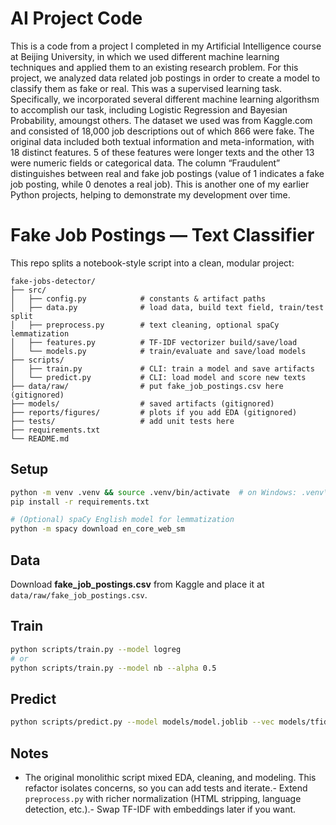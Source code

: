 # AI Project Code
This is a code from a project I completed in my Artificial Intelligence course at Beijing University, in which we used different machine learning techniques and applied them to an existing research problem. For this project, we analyzed data related job postings in order to create a model to classify them as fake or real. This was a supervised learning task. Specifically, we incorporated several different machine learning algorithsm to accomplish our task, including Logistic Regression and Bayesian Probability, amoungst others. The dataset we used was from Kaggle.com and consisted of 18,000 job descriptions out of which 866 were fake. The original data included both textual information and meta-information, with 18 distinct features. 5 of these features were longer texts and the other 13 were numeric fields or categorical data. The column “Fraudulent” distinguishes between real and fake job postings (value of 1 indicates a fake job posting, while 0 denotes a real job). This is another one of my earlier Python projects, helping to demonstrate my development over time.

# Fake Job Postings — Text Classifier

This repo splits a notebook-style script into a clean, modular project:

```
fake-jobs-detector/
├── src/
│   ├── config.py            # constants & artifact paths
│   ├── data.py              # load data, build text field, train/test split
│   ├── preprocess.py        # text cleaning, optional spaCy lemmatization
│   ├── features.py          # TF-IDF vectorizer build/save/load
│   └── models.py            # train/evaluate and save/load models
├── scripts/
│   ├── train.py             # CLI: train a model and save artifacts
│   └── predict.py           # CLI: load model and score new texts
├── data/raw/                # put fake_job_postings.csv here (gitignored)
├── models/                  # saved artifacts (gitignored)
├── reports/figures/         # plots if you add EDA (gitignored)
├── tests/                   # add unit tests here
├── requirements.txt
└── README.md
```

## Setup
```bash
python -m venv .venv && source .venv/bin/activate  # on Windows: .venv\Scripts\activate
pip install -r requirements.txt

# (Optional) spaCy English model for lemmatization
python -m spacy download en_core_web_sm
```

## Data
Download **fake_job_postings.csv** from Kaggle and place it at `data/raw/fake_job_postings.csv`.

## Train
```bash
python scripts/train.py --model logreg
# or
python scripts/train.py --model nb --alpha 0.5
```

## Predict
```bash
python scripts/predict.py --model models/model.joblib --vec models/tfidf.joblib "Sample job text here"
```

## Notes
- The original monolithic script mixed EDA, cleaning, and modeling. This refactor isolates concerns, so you can add tests and iterate.- Extend `preprocess.py` with richer normalization (HTML stripping, language detection, etc.).- Swap TF-IDF with embeddings later if you want.
